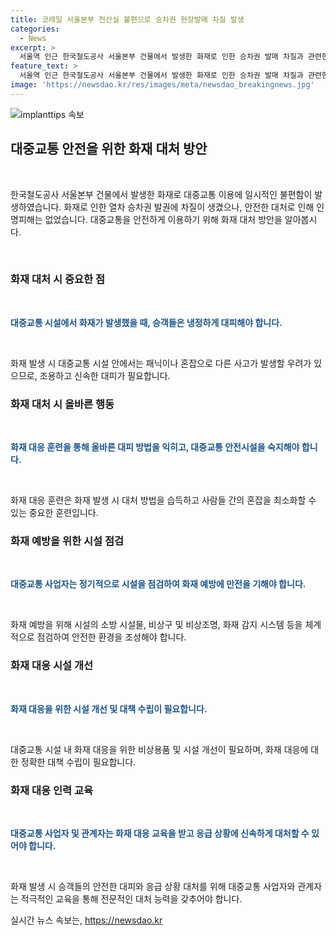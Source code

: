 ```yaml
---
title: 코레일 서울본부 전산실 불편으로 승차권 현장발매 차질 발생
categories:
  - News
excerpt: >
  서울역 인근 한국철도공사 서울본부 건물에서 발생한 화재로 인한 승차권 발매 차질과 관련한 상황입니다. 화재는 오후 1시 10분에 진압되었고 인명피해는 없었으나, 일부 역의 승차권 발매에 문제가 발생하고 있습니다. 현장 발매가 원활하지 않은 역은 다른 방법으로 발권하도록 안내하고 있습니다.(Rendered by 헤이, 글쓰기 도우미)
feature_text: >
  서울역 인근 한국철도공사 서울본부 건물에서 발생한 화재로 인한 승차권 발매 차질과 관련한 상황입니다. 화재는 오후 1시 10분에 진압되었고 인명피해는 없었으나, 일부 역의 승차권 발매에 문제가 발생하고 있습니다. 현장 발매가 원활하지 않은 역은 다른 방법으로 발권하도록 안내하고 있습니다.(Rendered by 헤이, 글쓰기 도우미)
image: 'https://newsdao.kr/res/images/meta/newsdao_breakingnews.jpg'
---
```


<p><img src="https://newsdao.kr/res/images/meta/newsdao_breakingnews.jpg" alt="implanttips 속보" /></p>

<h2 data-ke-size="size26">대중교통 안전을 위한 화재 대처 방안</h2>

<p data-ke-size="size16">&nbsp;</p>

<p>한국철도공사 서울본부 건물에서 발생한 화재로 대중교통 이용에 일시적인 불편함이 발생하였습니다. 화재로 인한 열차 승차권 발권에 차질이 생겼으나, 안전한 대처로 인해 인명피해는 없었습니다. 대중교통을 안전하게 이용하기 위해 화재 대처 방안을 알아봅시다.</p>

<p data-ke-size="size16">&nbsp;</p>

<h3>화재 대처 시 중요한 점</h3>

<p data-ke-size="size16">&nbsp;</p>

<p><b><span style="color: #1a5490;">대중교통 시설에서 화재가 발생했을 때, 승객들은 냉정하게 대피해야 합니다.</span></b></p>

<p data-ke-size="size16">&nbsp;</p>

<p>화재 발생 시 대중교통 시설 안에서는 패닉이나 혼잡으로 다른 사고가 발생할 우려가 있으므로, 조용하고 신속한 대피가 필요합니다.</p>

<h3>화재 대처 시 올바른 행동</h3>

<p data-ke-size="size16">&nbsp;</p>

<p><b><span style="color: #1a5490;">화재 대응 훈련을 통해 올바른 대피 방법을 익히고, 대중교통 안전시설을 숙지해야 합니다.</span></b></p>

<p data-ke-size="size16">&nbsp;</p>

<p>화재 대응 훈련은 화재 발생 시 대처 방법을 습득하고 사람들 간의 혼잡을 최소화할 수 있는 중요한 훈련입니다.</p>

<h3>화재 예방을 위한 시설 점검</h3>

<p data-ke-size="size16">&nbsp;</p>

<p><b><span style="color: #1a5490;">대중교통 사업자는 정기적으로 시설을 점검하여 화재 예방에 만전을 기해야 합니다.</span></b></p>

<p data-ke-size="size16">&nbsp;</p>

<p>화재 예방을 위해 시설의 소방 시설물, 비상구 및 비상조명, 화재 감지 시스템 등을 체계적으로 점검하여 안전한 환경을 조성해야 합니다.</p>

<h3>화재 대응 시설 개선</h3>

<p data-ke-size="size16">&nbsp;</p>

<p><b><span style="color: #1a5490;">화재 대응을 위한 시설 개선 및 대책 수립이 필요합니다.</span></b></p>

<p data-ke-size="size16">&nbsp;</p>

<p>대중교통 시설 내 화재 대응을 위한 비상용품 및 시설 개선이 필요하며, 화재 대응에 대한 정확한 대책 수립이 필요합니다.</p>

<h3>화재 대응 인력 교육</h3>

<p data-ke-size="size16">&nbsp;</p>

<p><b><span style="color: #1a5490;">대중교통 사업자 및 관계자는 화재 대응 교육을 받고 응급 상황에 신속하게 대처할 수 있어야 합니다.</span></b></p>

<p data-ke-size="size16">&nbsp;</p>

<p>화재 발생 시 승객들의 안전한 대피와 응급 상황 대처를 위해 대중교통 사업자와 관계자는 적극적인 교육을 통해 전문적인 대처 능력을 갖추어야 합니다.</p>
실시간 뉴스 속보는, <a href="https://newsdao.kr" rel="dofollow">https://newsdao.kr</a>


